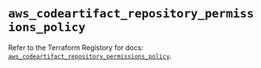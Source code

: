 # `aws_codeartifact_repository_permissions_policy`

Refer to the Terraform Registory for docs: [`aws_codeartifact_repository_permissions_policy`](https://www.terraform.io/docs/providers/aws/r/codeartifact_repository_permissions_policy).

